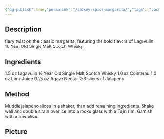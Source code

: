 ```yaml
---
{"dg-publish":true,"permalink":"/smokey-spicy-margarita/","tags":["cocktail"]}
---
```


## Description

 fiery twist on the classic margarita, featuring the bold flavors of Lagavulin 16 Year Old Single Malt Scotch Whisky.
## Ingredients


1.5 oz Lagavulin 16 Year Old Single Malt Scotch Whisky
1.0 oz Cointreau
1.0 oz Lime Juice
0.25 oz Agave Nectar
2-3 slices of Jalapeno

## Method

Muddle jalapeno slices in a shaker, then add remaining ingredients. Shake well and double strain over ice into a rocks glass with a Tajin rim. Garnish with a lime slice.

## Picture

